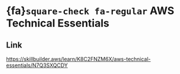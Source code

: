 # {fa}`square-check fa-regular` AWS Technical Essentials

## Link
https://skillbuilder.aws/learn/K8C2FNZM6X/aws-technical-essentials/N7Q3SXQCDY
